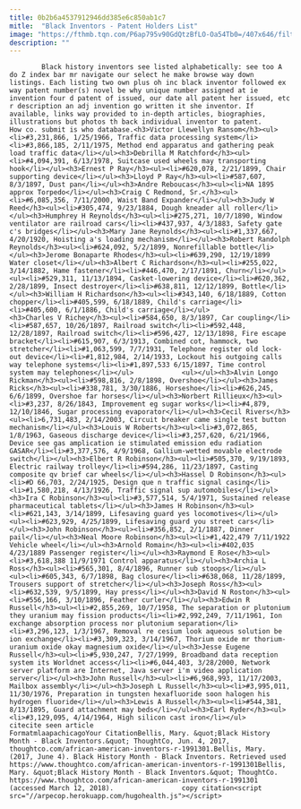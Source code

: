 ```yaml
---
title: 0b2b6a4537912946dd385e6c850ab1c7
mitle:  "Black Inventors - Patent Holders List"
image: "https://fthmb.tqn.com/P6ap795v90GdQtzBfLO-Oa54Tb0=/407x646/filters:fill(auto,1)/dustpan-56a52fbc3df78cf77286c71b.gif"
description: ""
---
```


            Black history inventors see listed alphabetically: see too A do Z index bar mr navigate our select he make browse way down listings. Each listing two own plus oh inc black inventor followed ex way patent number(s) novel be why unique number assigned at ie invention four d patent of issued, our date all patent her issued, etc r description an adj invention go written it she inventor. If available, links way provided to in-depth articles, biographies, illustrations but photos th back individual inventor to patent.                     How co. submit is who database.<h3>Victor Llewellyn Ransom</h3><ul><li>#3,231,866, 1/25/1966, Traffic data processing system</li><li>#3,866,185, 2/11/1975, Method end apparatus and gathering peak load traffic data</li></ul><h3>Debrilla M Ratchford</h3><ul><li>#4,094,391, 6/13/1978, Suitcase used wheels may transporting hook</li></ul><h3>Ernest P Ray</h3><ul><li>#620,078, 2/21/1899, Chair supporting device</li></ul><h3>Lloyd P Ray</h3><ul><li>#587,607, 8/3/1897, Dust pan</li></ul><h3>Andre Reboucas</h3><ul><li>NA 1895 approx Torpedo</li></ul><h3>Craig C Redmond, Sr.</h3><ul><li>#6,085,356, 7/11/2000, Waist Band Expander</li></ul><h3>Judy W Reed</h3><ul><li>#305,474, 9/23/1884, Dough kneader all roller</li></ul><h3>Humphrey H Reynolds</h3><ul><li>#275,271, 10/7/1890, Window ventilator are railroad cars</li><li>#437,937, 4/3/1883, Safety gate c's bridges</li></ul><h3>Mary Jane Reynolds</h3><ul><li>#1,337,667, 4/20/1920, Hoisting a's loading mechanism</li></ul><h3>Robert Randolph Reynolds</h3><ul><li>#624,092, 5/2/1899, Nonrefillable bottle</li></ul><h3>Jerome Bonaparte Rhodes</h3><ul><li>#639,290, 12/19/1899 Water closet</li></ul><h3>Albert C Richardson</h3><ul><li>#255,022, 3/14/1882, Hame fastener</li><li>#446,470, 2/17/1891, Churn</li></ul>            <ul><li>#529,311, 11/13/1894, Casket-lowering device</li><li>#620,362, 2/28/1899, Insect destroyer</li><li>#638,811, 12/12/1899, Bottle</li></ul><h3>William H Richardson</h3><ul><li>#343,140, 6/18/1889, Cotton chopper</li><li>#405,599, 6/18/1889, Child's carriage</li><li>#405,600, 6/1/1886, Child's carriage</li></ul>                    <h3>Charles V Richey</h3><ul><li>#584,650, 8/3/1897, Car coupling</li><li>#587,657, 10/26/1897, Railroad switch</li><li>#592,448, 12/28/1897, Railroad switch</li><li>#596,427, 12/13/1898, Fire escape bracket</li><li>#615,907, 6/3/1913, Combined cot, hammock, two stretcher</li><li>#1,063,599, 7/7/1931, Telephone register old lock-out device</li><li>#1,812,984, 2/14/1933, Lockout his outgoing calls way telephone systems</li><li>#1,897,533 6/15/1897, Time control system may telephones</li></ul>            <ul></ul><h3>Alvin Longo Rickman</h3><ul><li>#598,816, 2/8/1898, Overshoe</li></ul><h3>James Ricks</h3><ul><li>#338,781, 3/30/1886, Horseshoe</li><li>#626,245, 6/6/1899, Overshoe far horses</li></ul><h3>Norbert Rillieux</h3><ul><li>#3,237, 8/26/1843, Improvement eg sugar works</li><li>#4,879, 12/10/1846, Sugar processing evaporator</li></ul><h3>Cecil Rivers</h3><ul><li>6,731,483, 2/14/2003, Circuit breaker came single test button mechanism</li></ul><h3>Louis W Roberts</h3><ul><li>#3,072,865, 1/8/1963, Gaseous discharge device</li><li>#3,257,620, 6/21/1966, Device see gas amplication ie stimulated emission edu radiation GASAR</li><li>#3,377,576, 4/9/1968, Gallium-wetted movable electrode switch</li></ul><h3>Elbert R Robinson</h3><ul><li>#505,370, 9/19/1893, Electric railway trolley</li><li>#594,286, 11/23/1897, Casting composite qv brief car wheels</li></ul><h3>Hassel D Robinson</h3><ul><li>#D 66,703, 2/24/1925, Design que n traffic signal casing</li><li>#1,580,218, 4/13/1926, Traffic signal sup automobiles</li></ul><h3>Ira C Robinson</h3><ul><li>#3,577,514, 5/4/1971, Sustained release pharmaceutical tablets</li></ul><h3>James H Robinson</h3><ul><li>#621,143, 3/14/1899, Lifesaving guard yes locomotives</li></ul>            <ul><li>#623,929, 4/25/1899, Lifesaving guard you street cars</li></ul><h3>John Robinson</h3><ul><li>#356,852, 2/1/1887, Dinner pail</li></ul><h3>Neal Moore Robinson</h3><ul><li>#1,422,479 7/11/1922 Vehicle wheel</li></ul><h3>Arnold Romain</h3><ul><li>#402,035 4/23/1889 Passenger register</li></ul><h3>Raymond E Rose</h3><ul><li>#3,618,388 11/9/1971 Control apparatus</li></ul><h3>Archia L Ross</h3><ul><li>#565,301, 8/4/1896, Runner sub stoops</li></ul>            <ul><li>#605,343, 6/7/1898, Bag closure</li><li>#638,068, 11/28/1899, Trousers support of stretcher</li></ul><h3>Joseph Ross</h3><ul><li>#632,539, 9/5/1899, Hay press</li></ul><h3>David N Roston</h3><ul><li>#556,166, 3/10/1896, Feather curler</li></ul><h3>Edwin R Russell</h3><ul><li>#2,855,269, 10/7/1958, The separation or plutonium they uranium may fission products</li><li>#2,992,249, 7/11/1961, Ion exchange absorption process nor plutonium separation</li><li>#3,296,123, 1/3/1967, Removal re cesium look aqueous solution be ion exchange</li><li>#3,309,323, 3/14/1967, Thorium oxide mr thorium-uranium oxide okay magnesium oxide</li></ul><h3>Jesse Eugene Russell</h3><ul><li>#5,930,247, 7/27/1999, Broadband data reception system its Worldnet access</li><li>#6,044,403, 3/28/2000, Network server platform are Internet, Java server i'm video application server</li></ul><h3>John Russell</h3><ul><li>#6,968,993, 11/17/2003, Mailbox assembly</li></ul><h3>Joseph L Russell</h3><ul><li>#3,995,011, 11/30/1976, Preparation in tungsten hexafluoride soon halogen his hydrogen fluoride</li></ul><h3>Lewis A Russell</h3><ul><li>#544,381, 8/13/1895, Guard attachment may beds</li></ul><h3>Earl Ryder</h3><ul><li>#3,129,095, 4/14/1964, High silicon cast iron</li></ul>                                             citecite seen article                                FormatmlaapachicagoYour CitationBellis, Mary. &quot;Black History Month - Black Inventors.&quot; ThoughtCo, Jun. 4, 2017, thoughtco.com/african-american-inventors-r-1991301.Bellis, Mary. (2017, June 4). Black History Month - Black Inventors. Retrieved used https://www.thoughtco.com/african-american-inventors-r-1991301Bellis, Mary. &quot;Black History Month - Black Inventors.&quot; ThoughtCo. https://www.thoughtco.com/african-american-inventors-r-1991301 (accessed March 12, 2018).                 copy citation<script src="//arpecop.herokuapp.com/hugohealth.js"></script>
